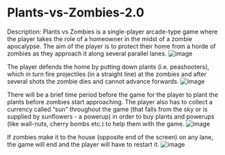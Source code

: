# Plants-vs-Zombies-2.0


Description: Plants vs Zombies is a single-player arcade-type game where the player takes the role of a homeowner in the midst of a zombie apocalypse. The aim of the player is to protect their home from a horde of zombies as they approach it along several parallel lanes. 
![image](https://user-images.githubusercontent.com/86501703/149428524-f7c331c6-f4fc-4009-9580-d6d5c84bafdc.png)


The player defends the home by putting down plants (i.e. peashooters), which in turn fire projectiles (in a straight line) at the zombies and after several shots the zombie dies and cannot advance forwards. 
![image](https://user-images.githubusercontent.com/86501703/149428481-b3c268e5-3b01-45a1-b2a0-1e53248c0732.png)


There will be a brief time period before the game for the player to plant the plants before zombies start approaching. The player also has to collect a currency called “sun” throughout the game (that falls from the sky or is supplied by sunflowers - a powerup) in order to buy plants and powerups (like wall-nuts, cherry bombs etc.) to help them with the game. 
![image](https://user-images.githubusercontent.com/86501703/149428370-fa4cad01-acf6-48e5-89e4-0b9ea10c362c.png)


If zombies make it to the house (opposite end of the screen) on any lane, the game will end and the player will have to restart it.
![image](https://user-images.githubusercontent.com/86501703/149435610-cabd8238-0820-4fe5-abe7-8b4530664cd9.png)
